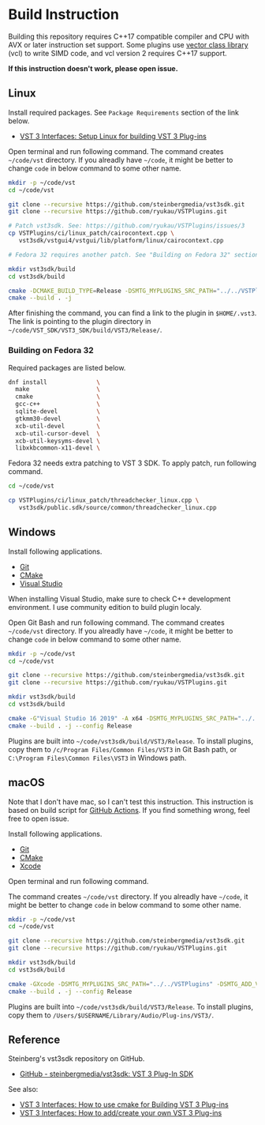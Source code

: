# Build Instruction
Building this repository requires C++17 compatible compiler and CPU with AVX or later instruction set support. Some plugins use [vector class library](https://github.com/vectorclass/version2) (vcl) to write SIMD code, and vcl version 2 requires C++17 support.

**If this instruction doesn't work, please open issue.**

## Linux
Install required packages. See `Package Requirements` section of the link below.

- [VST 3 Interfaces: Setup Linux for building VST 3 Plug-ins](https://steinbergmedia.github.io/vst3_doc/vstinterfaces/linuxSetup.html)

Open terminal and run following command. The command creates `~/code/vst` directory. If you alreadly have `~/code`, it might be better to change `code` in below command to some other name.

```bash
mkdir -p ~/code/vst
cd ~/code/vst

git clone --recursive https://github.com/steinbergmedia/vst3sdk.git
git clone --recursive https://github.com/ryukau/VSTPlugins.git

# Patch vst3sdk. See: https://github.com/ryukau/VSTPlugins/issues/3
cp VSTPlugins/ci/linux_patch/cairocontext.cpp \
   vst3sdk/vstgui4/vstgui/lib/platform/linux/cairocontext.cpp

# Fedora 32 requires another patch. See "Building on Fedora 32" section.

mkdir vst3sdk/build
cd vst3sdk/build

cmake -DCMAKE_BUILD_TYPE=Release -DSMTG_MYPLUGINS_SRC_PATH="../../VSTPlugins" -DSMTG_ADD_VST3_HOSTING_SAMPLES=FALSE -DSMTG_ADD_VST3_PLUGINS_SAMPLES=FALSE ..
cmake --build . -j
```

After finishing the command, you can find a link to the plugin in `$HOME/.vst3`. The link is pointing to the plugin directory in `~/code/VST_SDK/VST3_SDK/build/VST3/Release/`.

### Building on Fedora 32
Required packages are listed below.

```bash
dnf install              \
  make                   \
  cmake                  \
  gcc-c++                \
  sqlite-devel           \
  gtkmm30-devel          \
  xcb-util-devel         \
  xcb-util-cursor-devel  \
  xcb-util-keysyms-devel \
  libxkbcommon-x11-devel \
```

Fedora 32 needs extra patching to VST 3 SDK. To apply patch, run following command.

```bash
cd ~/code/vst

cp VSTPlugins/ci/linux_patch/threadchecker_linux.cpp \
   vst3sdk/public.sdk/source/common/threadchecker_linux.cpp
```

## Windows
Install following applications.

- [Git](https://git-scm.com/)
- [CMake](https://cmake.org/)
- [Visual Studio](https://visualstudio.microsoft.com/)

When installing Visual Studio, make sure to check C++ development environment. I use community edition to build plugin localy.

Open Git Bash and run following command. The command creates `~/code/vst` directory. If you alreadly have `~/code`, it might be better to change `code` in below command to some other name.

```bash
mkdir -p ~/code/vst
cd ~/code/vst

git clone --recursive https://github.com/steinbergmedia/vst3sdk.git
git clone --recursive https://github.com/ryukau/VSTPlugins.git

mkdir vst3sdk/build
cd vst3sdk/build

cmake -G"Visual Studio 16 2019" -A x64 -DSMTG_MYPLUGINS_SRC_PATH="../../VSTPlugins" -DSMTG_ADD_VST3_HOSTING_SAMPLES=FALSE -DSMTG_ADD_VST3_PLUGINS_SAMPLES=FALSE ..
cmake --build . -j --config Release
```

Plugins are built into `~/code/vst3sdk/build/VST3/Release`. To install plugins, copy them to `/c/Program Files/Common Files/VST3` in Git Bash path, or `C:\Program Files\Common Files\VST3` in Windows path.

## macOS
Note that I don't have mac, so I can't test this instruction. This instruction is based on build script for [GitHub Actions](https://help.github.com/en/actions/automating-your-workflow-with-github-actions). If you find something wrong, feel free to open issue.

Install following applications.

- [Git](https://git-scm.com/)
- [CMake](https://cmake.org/)
- [Xcode](https://developer.apple.com/xcode/)

Open terminal and run following command.

The command creates `~/code/vst` directory. If you alreadly have `~/code`, it might be better to change `code` in below command to some other name.

```bash
mkdir -p ~/code/vst
cd ~/code/vst

git clone --recursive https://github.com/steinbergmedia/vst3sdk.git
git clone --recursive https://github.com/ryukau/VSTPlugins.git

mkdir vst3sdk/build
cd vst3sdk/build

cmake -GXcode -DSMTG_MYPLUGINS_SRC_PATH="../../VSTPlugins" -DSMTG_ADD_VST3_HOSTING_SAMPLES=FALSE -DSMTG_ADD_VST3_PLUGINS_SAMPLES=FALSE ..
cmake --build . -j --config Release
```

Plugins are built into `~/code/vst3sdk/build/VST3/Release`. To install plugins, copy them to `/Users/$USERNAME/Library/Audio/Plug-ins/VST3/`.

## Reference
Steinberg's vst3sdk repository on GitHub.

- [GitHub - steinbergmedia/vst3sdk: VST 3 Plug-In SDK](https://github.com/steinbergmedia/vst3sdk)

See also:

- [VST 3 Interfaces: How to use cmake for Building VST 3 Plug-ins](https://steinbergmedia.github.io/vst3_doc/vstinterfaces/cmakeUse.html)
- [VST 3 Interfaces: How to add/create your own VST 3 Plug-ins](https://steinbergmedia.github.io/vst3_doc/vstinterfaces/addownplugs.html)
